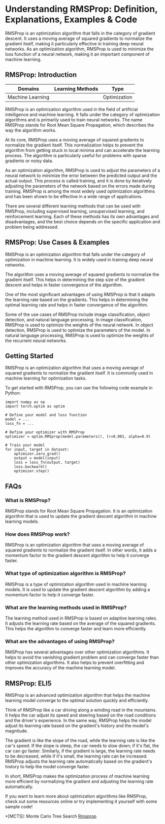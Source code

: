 # Understanding RMSProp: Definition, Explanations, Examples & Code

RMSProp is an optimization algorithm that falls in the category of gradient
descent. It uses a moving average of squared gradients to normalize the
gradient itself, making it particularly effective in training deep neural
networks. As an optimization algorithm, RMSProp is used to minimize the loss
function of a neural network, making it an important component of machine
learning.

## RMSProp: Introduction

Domains | Learning Methods | Type  
---|---|---  
Machine Learning |  | Optimization  
  
RMSProp is an optimization algorithm used in the field of artificial
intelligence and machine learning. It falls under the category of optimization
algorithms and is primarily used to train neural networks. The name RMSProp
stands for Root Mean Square Propagation, which describes the way the algorithm
works.

At its core, RMSProp uses a moving average of squared gradients to normalize
the gradient itself. This normalization helps to prevent the algorithm from
getting stuck in local minima and can accelerate the learning process. The
algorithm is particularly useful for problems with sparse gradients or noisy
data.

As an optimization algorithm, RMSProp is used to adjust the parameters of a
neural network to minimize the error between the predicted output and the
actual output. This process is called training, and it is done by iteratively
adjusting the parameters of the network based on the errors made during
training. RMSProp is among the most widely used optimization algorithms and
has been shown to be effective in a wide range of applications.

There are several different learning methods that can be used with RMSProp,
including supervised learning, unsupervised learning, and reinforcement
learning. Each of these methods has its own advantages and disadvantages, and
the best choice depends on the specific application and problem being
addressed.

## RMSProp: Use Cases & Examples

RMSProp is an optimization algorithm that falls under the category of
optimization in machine learning. It is widely used in training deep neural
networks.

The algorithm uses a moving average of squared gradients to normalize the
gradient itself. This helps in determining the step size of the gradient
descent and helps in faster convergence of the algorithm.

One of the most significant advantages of using RMSProp is that it adapts the
learning rate based on the gradients. This helps in determining the optimal
learning rate and helps in faster convergence of the algorithm.

Some of the use cases of RMSProp include image classification, object
detection, and natural language processing. In image classification, RMSProp
is used to optimize the weights of the neural network. In object detection,
RMSProp is used to optimize the parameters of the model. In natural language
processing, RMSProp is used to optimize the weights of the recurrent neural
networks.

## Getting Started

RMSProp is an optimization algorithm that uses a moving average of squared
gradients to normalize the gradient itself. It is commonly used in machine
learning for optimization tasks.

To get started with RMSProp, you can use the following code example in Python:

    
    
    
    import numpy as np
    import torch.optim as optim
    
    # Define your model and loss function
    model = ...
    loss_fn = ...
    
    # Define your optimizer with RMSProp
    optimizer = optim.RMSprop(model.parameters(), lr=0.001, alpha=0.9)
    
    # Train your model
    for input, target in dataset:
        optimizer.zero_grad()
        output = model(input)
        loss = loss_fn(output, target)
        loss.backward()
        optimizer.step()
    
    

## FAQs

### What is RMSProp?

RMSProp stands for Root Mean Square Propagation. It is an optimization
algorithm that is used to update the gradient descent algorithm in machine
learning models.

### How does RMSProp work?

RMSProp is an optimization algorithm that uses a moving average of squared
gradients to normalize the gradient itself. In other words, it adds a momentum
factor to the gradient descent algorithm to help it converge faster.

### What type of optimization algorithm is RMSProp?

RMSProp is a type of optimization algorithm used in machine learning models.
It is used to update the gradient descent algorithm by adding a momentum
factor to help it converge faster.

### What are the learning methods used in RMSProp?

The learning method used in RMSProp is based on adaptive learning rates. It
adjusts the learning rate based on the average of the squared gradients. This
helps the algorithm to converge faster and learn more efficiently.

### What are the advantages of using RMSProp?

RMSProp has several advantages over other optimization algorithms. It helps to
avoid the vanishing gradient problem and can converge faster than other
optimization algorithms. It also helps to prevent overfitting and improves the
accuracy of the machine learning model.

## RMSProp: ELI5

RMSProp is an advanced optimization algorithm that helps the machine learning
model converge to the optimal solution quickly and efficiently.

Think of RMSProp like a car driving along a winding road in the mountains. It
helps the car adjust its speed and steering based on the road conditions and
the driver's experience. In the same way, RMSProp helps the model adjust its
learning rate based on the gradient's history and the model's magnitude.

The gradient is like the slope of the road, while the learning rate is like
the car's speed. If the slope is steep, the car needs to slow down; if it's
flat, the car can go faster. Similarly, if the gradient is large, the learning
rate needs to be decreased, while if it's small, the learning rate can be
increased. RMSProp adjusts the learning rate automatically based on the
gradient's history to help the model converge faster.

In short, RMSProp makes the optimization process of machine learning more
efficient by normalizing the gradient and adjusting the learning rate
automatically.

If you want to learn more about optimization algorithms like RMSProp, check
out some resources online or try implementing it yourself with some sample
code!

  *[MCTS]: Monte Carlo Tree Search
[Rmsprop](https://serp.ai/rmsprop/)
